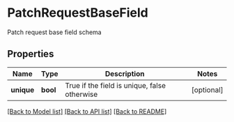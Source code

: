 # PatchRequestBaseField

Patch request base field schema
## Properties
Name | Type | Description | Notes
------------ | ------------- | ------------- | -------------
**unique** | **bool** | True if the field is unique, false otherwise | [optional] 

[[Back to Model list]](../README.md#documentation-for-models) [[Back to API list]](../README.md#documentation-for-api-endpoints) [[Back to README]](../README.md)


